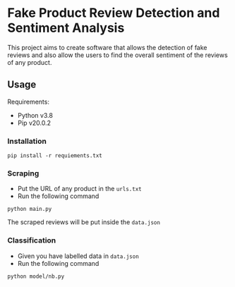 # Fake Product Review Detection and Sentiment Analysis

This project aims to create software that allows the detection of fake reviews and also allow the users to find the overall sentiment of the reviews of any product.

## Usage

Requirements:
- Python v3.8
- Pip v20.0.2

### Installation

```
pip install -r requiements.txt
```

### Scraping
- Put the URL of any product in the `urls.txt`
- Run the following command

```
python main.py
```

The scraped reviews will be put inside the `data.json`

### Classification
- Given you have labelled data in `data.json`
- Run the following command

```
python model/nb.py
```